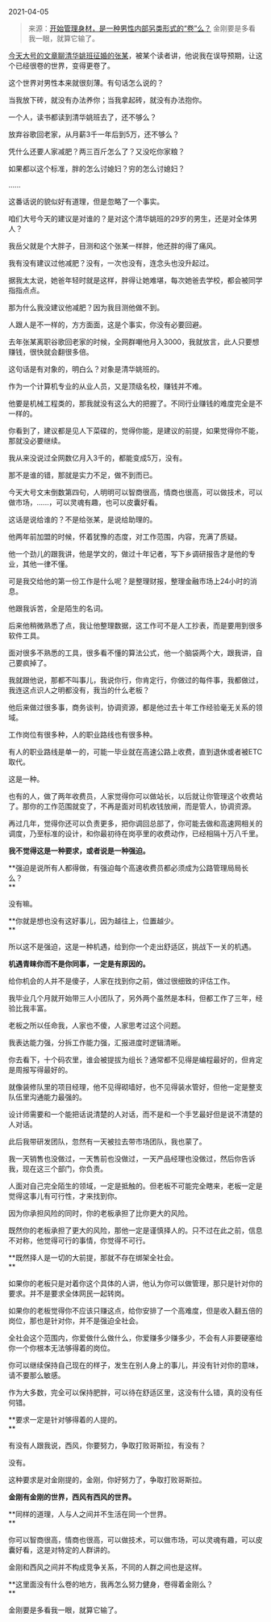 2021-04-05

> 来源：[开始管理身材，是一种男性内部另类形式的“卷”么？](http://mp.weixin.qq.com/s?__biz=MzU3NDc5Nzc0NQ==&mid=2247501634&idx=1&sn=e1a5f3a2f07d4c08a6e5f678eda288ae&chksm=fd2e659cca59ec8ab79b7de9ea212d9f3d262e2d9ee9f9304cf69a1cee989070830c779fe0b6&scene=27#wechat_redirect)
> 金刚要是多看我一眼，就算它输了。​

[今天大号的文章聊清华姚班征婚的张某](https://mp.weixin.qq.com/s?__biz=MzU0MjYwNDU2Mw==&mid=2247497837&idx=1&sn=4e163c964fd575f4ca284fb007d8fbdf&chksm=fb1a9411cc6d1d07302c181c0cd0cb78838743d55afa38448f7545121d53abf993b20d607881&token=1041847365&lang=zh_CN&scene=21#wechat_redirect)，被某个读者讲，他说我在误导预期，让这个已经很卷的世界，变得更卷了。  

  

这个世界对男性本来就很刻薄。有句话怎么说的？  

  

当我放下砖，就没有办法养你；当我拿起砖，就没有办法抱你。

  

一个人，读书都读到清华姚班去了，还不够么？  

  

放弃谷歌回老家，从月薪3千一年后到5万，还不够么？

  

凭什么还要人家减肥？两三百斤怎么了？又没吃你家粮？  

  

如果都以这个标准，胖的怎么讨媳妇？穷的怎么讨媳妇？  

  

......  

  

这番话说的貌似好有道理，但是忽略了一个事实。  

  

咱们大号今天的建议是对谁的？是对这个清华姚班的29岁的男生，还是对全体男人？

  

我岳父就是个大胖子，目测和这个张某一样胖，他还胖的得了痛风。  

  

我有没有建议过他减肥？没有，一次也没有，连念头也没升起过。

  

据我太太说，她爸年轻时就是这样，胖得让她难堪，每次她爸去学校，都会被同学指指点点。  

  

那为什么我没建议他减肥？因为我目测他做不到。

  

人跟人是不一样的，方方面面，这是个事实，你没有必要回避。  

  

去年张某离职谷歌回老家的时候，全网群嘲他月入3000，我就放言，此人只要想赚钱，很快就会翻很多倍。  

  

这句话是有对象的，明白么？对象是清华姚班的。  

  

作为一个计算机专业的从业人员，又是顶级名校，赚钱并不难。

  

他要是机械工程类的，那我就没有这么大的把握了。不同行业赚钱的难度完全是不一样的。

  

你看到了，建议都是见人下菜碟的，觉得你能，是建议的前提，如果觉得你不能，那就没必要继续。

  

我从来没说过全网数亿月入3千的，都能变成5万，没有。

  

那不是谁的错，那就是实力不足，做不到而已。

  

今天大号文末倒数第四句，人明明可以智商很高，情商也很高，可以做技术，可以做市场，......，可以灵魂有趣，也可以皮囊好看。

  

这话是说给谁的？不是给张某，是说给助理的。  

  

他两年前加盟的时候，怀着犹豫的态度，对工作范围，内容，充满了质疑。  

  

他一个劲儿的跟我讲，他是学文的，做过十年记者，写下乡调研报告才是他的专业，其他一律不懂。

  

可是我交给他的第一份工作是什么呢？是整理财报，整理金融市场上24小时的消息。

  

他跟我诉苦，全是陌生的名词。  

  

后来他稍微熟悉了点，我让他整理数据，这工作可不是人工抄表，而是要用到很多软件工具。  

  

面对很多不熟悉的工具，很多看不懂的算法公式，他一个脑袋两个大，跟我讲，自己要疯掉了。  

  

我就跟他说，那都不叫事儿，我说你行，你肯定行，你做过的每件事，我都做过，我连这点识人之明都没有，我当的什么老板？  

  

他后来做过很多事，商务谈判，协调资源，都是他过去十年工作经验毫无关系的领域。

  

工作岗位有很多种，人的职业路线也有很多种。  

  

有人的职业路线是单一的，可能一毕业就在高速公路上收费，直到退休或者被ETC取代。  

  

这是一种。  

  

也有的人，做了两年收费员，人家觉得你可以做站长，以后就让你管理这个收费站了。那你的工作范围就变了，不再是面对司机收钱放闸，而是管人，协调资源。

  

再过几年，觉得你还可以负责更多，把你调回总部了，你可能去做和高速网相关的调度，乃至标准的设计，和你最初待在岗亭里的收费动作，已经相隔十万八千里。

  

 **我不觉得这是一种要求，或者说是一种强迫。**

  

 **强迫是说所有人都得做，有强迫每个高速收费员都必须成为公路管理局局长么？  
**

  

没有嘛。

  

 **你就是想也没有这好事儿，因为越往上，位置越少。  
**

  

所以这不是强迫，这是一种机遇，给到你一个走出舒适区，挑战下一关的机遇。

  

 **机遇青睐你而不是你同事，一定是有原因的。**

  

给你机会的人并不是傻子，人家在找到你之前，做过很细致的评估工作。  

  

我毕业几个月就开始带三人小团队了，另外两个虽然是本科，但都工作了三年，经验比我丰富。  

  

老板之所以任命我，人家也不傻，人家思考过这个问题。  

  

我表达能力强，分拆工作能力强，汇报进度时逻辑清晰。

  

你去看下，十个码农里，谁会被提拔为组长？通常都不见得是编程最好的，但肯定是周报写得最好的。  

  

就像装修队里的项目经理，他不见得砌墙好，也不见得装水管好，但他一定是整支队伍里沟通能力最强的。  

  

设计师需要和一个能把话说清楚的人对话，而不是和一个手艺最好但是说不清楚的人对话。  

  

此后我带研发团队，忽然有一天被拉去带市场团队，我也蒙了。  

  

我一天销售也没做过，一天售前也没做过，一天产品经理也没做过，然后你告诉我，现在这三个部门，你负责。  

  

人面对自己完全陌生的领域，一定是抵触的。但老板不可能完全瞎来，老板一定是觉得这事儿有可行性，才来找到你。  

  

因为你承担风险的同时，你的老板承担了比你更大的风险。  

  

既然你的老板承担了更大的风险，那他一定是谨慎择人的。只不过在此之前，信息不对称，他觉得可行的事情，你觉得不可行。  

  

 **既然择人是一切的大前提，那就不存在绑架全社会。  
**

  

如果你的老板只是对着你这个具体的人讲，他认为你可以做管理，那只是针对你的要求。并不是要求全体网民一起转岗。

  

如果你的老板觉得你不应该只赚这点，给你安排了一个高难度，但是收入翻五倍的岗位，那也是针对你，并不是强迫全社会。  

  

全社会这个范围内，你爱做什么做什么，你爱赚多少赚多少，不会有人非要硬塞给你一个你根本无法够得着的岗位。  

  

你可以继续保持自己现在的样子，发生在别人身上的事儿，并没有针对你的意味，请不要那么敏感。  

  

作为大多数，完全可以保持肥胖，可以待在舒适区里，这没有什么错，真的没有任何错。

  

 **要求一定是针对够得着的人提的。  
**

  

有没有人跟我说，西风，你要努力，争取打败哥斯拉，有没有？  

  

没有。

  

这种要求是对金刚提的，金刚，你好努力了，争取打败哥斯拉。  

  

 **金刚有金刚的世界，西风有西风的世界。**

  

 **同样的道理，人与人之间并不生活在同一个世界。  
**

  

你可以智商很高，情商也很高，可以做技术，可以做市场，可以灵魂有趣，可以皮囊好看，这是对特定的人群讲的。  

  

金刚和西风之间并不构成竞争关系，不同的人群之间也是这样。  

  

 **这里面没有什么卷的地方，我再怎么努力健身，卷得着金刚么？  
**

  

金刚要是多看我一眼，就算它输了。

